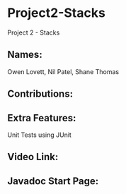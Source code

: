 # Project2-Stacks
Project 2 - Stacks

Names:
-
Owen Lovett, Nil Patel, Shane Thomas

Contributions:
-


Extra Features:
-
Unit Tests using JUnit

Video Link:
- 


Javadoc Start Page:
-
